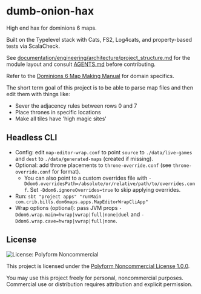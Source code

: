 # dumb-onion-hax
High end hax for dominions 6 maps.

Built on the Typelevel stack with Cats, FS2, Log4cats, and property-based tests via ScalaCheck.

See [documentation/engineering/architecture/project_structure.md](documentation/engineering/architecture/project_structure.md) for the module layout and consult [AGENTS.md](AGENTS.md) before contributing.

Refer to the [Dominions 6 Map Making Manual](documentation/domain/dominions/manual/update/README.md) for domain specifics.

The short term goal of this project is to be able to parse map files and then edit them with things like:
- Sever the adjacency rules between rows 0 and 7
- Place thrones in specific locations
- Make all tiles have 'high magic sites'

## Headless CLI

- Config: edit `map-editor-wrap.conf` to point `source` to `./data/live-games` and `dest` to `./data/generated-maps` (created if missing).
- Optional: add throne placements to `throne-override.conf` (see `throne-override.conf` for format).
  - You can also point to a custom overrides file with `-Ddom6.overridesPath=/absolute/or/relative/path/to/overrides.conf`. Set `-Ddom6.ignoreOverrides=true` to skip applying overrides.
- Run: `sbt "project apps" "runMain com.crib.bills.dom6maps.apps.MapEditorWrapCliApp"`
- Wrap options (optional): pass JVM props `-Ddom6.wrap.main=hwrap|vwrap|full|none|duel` and `-Ddom6.wrap.cave=hwrap|vwrap|full|none`.

## License

![License: Polyform Noncommercial](https://img.shields.io/badge/license-Polyform%20Noncommercial-blue)

This project is licensed under the [Polyform Noncommercial License 1.0.0](https://polyformproject.org/licenses/noncommercial/1.0.0/).

You may use this project freely for personal, noncommercial purposes.  
Commercial use or distribution requires attribution and explicit permission.
